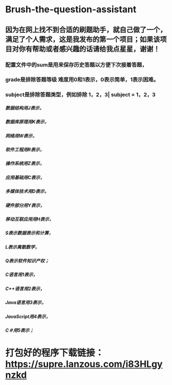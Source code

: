 # **Brush-the-question-assistant**

## 	因为在网上找不到合适的刷题助手，就自己做了一个，满足了个人需求，这是我发布的第一个项目；如果该项目对你有帮助或者感兴趣的话请给我点星星，谢谢！

### 配置文件中的sum是用来保存历史答题以方便下次接着答题，

### grade是排除答题等级  难度用0和1表示，0表示简单，1表示困难。

### subject是排除答题类型，例如排除 1，2，3|  subject = 1，2，3

##### 数据结构用J表示，

#####  数据库原理用K表示，

#####  网络用W表示，

#####  软件工程用R表示，

#####  操作系统用Z表示，

#####  应用基础用C表示，

#####  多媒体技术用D表示，

#####  硬件部分用Y表示，

#####  移动互联应用用H表示，

#####  S表示数据表示和计算，

#####  L表示离散数学，

#####  Q表示软件知识产权；

#####  C语言用1表示，

#####  C++语言用2表示，

#####  Java语言用3表示，

#####  JavaScript用4表示，

#####  C＃用5表示；

# 打包好的程序下载链接：https://supre.lanzous.com/i83HLgynzkd
